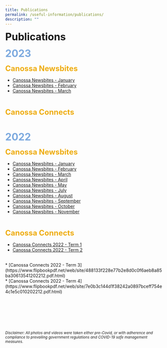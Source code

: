 ```yaml
---
title: Publications
permalink: /useful-information/publications/
description: ""
---
```

<font size="6"><b>Publications</b></font><br>

<font size="6" color="#7daadf"><b>2023</b></font><br>

<font size="5" color="#eeac0d"><b>Canossa Newsbites</b></font>

* [Canossa Newsbites - January](/files/Newsbites/Canossa%20Newsbites%20-%20January%202023.pdf)
* [Canossa Newsbites - February](/files/Newsbites/Canossa%20Newsbites%20-%20February%202023.pdf)
* [Canossa Newsbites - March](/files/Newsbites/Canossa%20Newsbites%20March%202023.pdf)
<br>

<font size=5 color="#eeac0d"><b>Canossa Connects</b></font>



<br>

<font size="6" color="#7daadf"><b>2022</b></font><br>

<font size="5" color="#eeac0d"><b>Canossa Newsbites</b></font>

* [Canossa Newsbites - January](/files/Newsbites/Canossa%20Newsbites%20Jan%202022.pdf)<br>
* [Canossa Newsbites - February](/files/Newsbites/Canossa%20Newsbites%20February%202022.pdf)<br>
* [Canossa Newsbites - March](/files/Newsbites/Canossa%20Newsbites%20March%202022.pdf)<br>
* [Canossa Newsbites - April](/files/Newsbites/Canossa%20Newsbites%20April%202022.pdf)<br>
* [Canossa Newsbites - May](/files/Newsbites/Canossa%20Newsbites%20May%202022.pdf)<br>
* [Canossa Newsbites - July](/files/Newsbites/Canossa%20Newsbites%20July%202022.pdf)<br>
* [Canossa Newsbites - August](/files/Newsbites/Canossa%20Newsbites%20August%202022.pdf)<br>
* [Canossa Newsbites - September](/files/Newsbites/Canossa%20Newsbites%20September%202022.pdf)<br>
* [Canossa Newsbites - October](/files/Newsbites/Canossa%20Newsbites%20-%20October%202022.pdf)<br>
* [Canossa Newsbites - November](/files/Newsbites/Canossa%20Newsbites%20-%20November%202022.pdf)
<br>

<font size=5 color="#eeac0d"><b>Canossa Connects</b></font>

* [Canossa Connects 2022 - Term 1](/files/Canossa%20Connects/Canossa%20Connects%202022%20Term%201.pdf)<br>
* [Canossa Connects 2022 - Term 2](/files/Canossa%20Connects/Canossa%20Connects%202022%20Term%202-compressed.pdf)
<br>
* [Canossa Connects 2022 - Term 3](https://www.flipbookpdf.net/web/site/488133f228e77b2e8d0c0f6aeb8a85ba30613541202212.pdf.html)
<br>
* [Canossa Connects 2022 - Term 4](https://www.flipbookpdf.net/web/site/7e0b3c144d1f38242a0897bceff754e4c1e5c010202212.pdf.html)



<br><br><br><br><br><br>
<sup><em>Disclaimer: All photos and videos were taken either pre-Covid, or with adherence and compliance to prevailing government regulations and COVID-19 safe management measures.</em></sup>